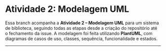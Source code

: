 # Atividade 2: Modelagem UML

Essa branch acompanha a **Atividade 2 – Modelagem UML** para um sistema de biblioteca, seguindo todas as etapas desde a criação do repositório até o fechamento da issue. A modelagem foi feita utilizando **PlantUML**, com diagramas de casos de uso, classes, sequência, funcionalidade e estados.

---
